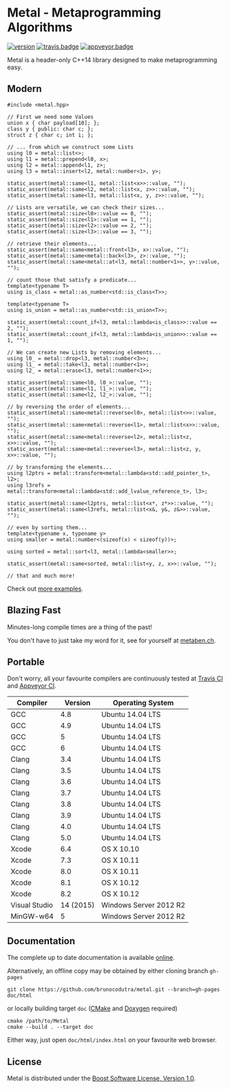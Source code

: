 # Metal - Metaprogramming Algorithms

[![version]][semver]
[![travis.badge]][travis.metal]
[![appveyor.badge]][appveyor.metal]

Metal is a header-only C++14 library designed to make metaprogramming easy.

## Modern

```{.cpp}
#include <metal.hpp>

// First we need some Values
union x { char payload[10]; };
class y { public: char c; };
struct z { char c; int i; };

// ... from which we construct some Lists
using l0 = metal::list<>;
using l1 = metal::prepend<l0, x>;
using l2 = metal::append<l1, z>;
using l3 = metal::insert<l2, metal::number<1>, y>;

static_assert(metal::same<l1, metal::list<x>>::value, "");
static_assert(metal::same<l2, metal::list<x, z>>::value, "");
static_assert(metal::same<l3, metal::list<x, y, z>>::value, "");

// Lists are versatile, we can check their sizes...
static_assert(metal::size<l0>::value == 0, "");
static_assert(metal::size<l1>::value == 1, "");
static_assert(metal::size<l2>::value == 2, "");
static_assert(metal::size<l3>::value == 3, "");

// retrieve their elements...
static_assert(metal::same<metal::front<l3>, x>::value, "");
static_assert(metal::same<metal::back<l3>, z>::value, "");
static_assert(metal::same<metal::at<l3, metal::number<1>>, y>::value, "");

// count those that satisfy a predicate...
template<typename T>
using is_class = metal::as_number<std::is_class<T>>;

template<typename T>
using is_union = metal::as_number<std::is_union<T>>;

static_assert(metal::count_if<l3, metal::lambda<is_class>>::value == 2, "");
static_assert(metal::count_if<l3, metal::lambda<is_union>>::value == 1, "");

// We can create new Lists by removing elements...
using l0_ = metal::drop<l3, metal::number<3>>;
using l1_ = metal::take<l3, metal::number<1>>;
using l2_ = metal::erase<l3, metal::number<1>>;

static_assert(metal::same<l0, l0_>::value, "");
static_assert(metal::same<l1, l1_>::value, "");
static_assert(metal::same<l2, l2_>::value, "");

// by reversing the order of elements...
static_assert(metal::same<metal::reverse<l0>, metal::list<>>::value, "");
static_assert(metal::same<metal::reverse<l1>, metal::list<x>>::value, "");
static_assert(metal::same<metal::reverse<l2>, metal::list<z, x>>::value, "");
static_assert(metal::same<metal::reverse<l3>, metal::list<z, y, x>>::value, "");

// by transforming the elements...
using l2ptrs = metal::transform<metal::lambda<std::add_pointer_t>, l2>;
using l3refs = metal::transform<metal::lambda<std::add_lvalue_reference_t>, l3>;

static_assert(metal::same<l2ptrs, metal::list<x*, z*>>::value, "");
static_assert(metal::same<l3refs, metal::list<x&, y&, z&>>::value, "");

// even by sorting them...
template<typename x, typename y>
using smaller = metal::number<(sizeof(x) < sizeof(y))>;

using sorted = metal::sort<l3, metal::lambda<smaller>>;

static_assert(metal::same<sorted, metal::list<y, z, x>>::value, "");

// that and much more!
```

Check out [more examples][examples].

## Blazing Fast

Minutes-long compile times are a thing of the past!

You don't have to just take my word for it, see for yourself at [metaben.ch].

## Portable

Don't worry, all your favourite compilers are continuously tested at
[Travis CI][travis.metal] and [Appveyor CI][appveyor.metal].

| Compiler          | Version   | Operating System
|-------------------|-----------|-----------------------
| GCC               | 4.8       | Ubuntu 14.04 LTS
| GCC               | 4.9       | Ubuntu 14.04 LTS
| GCC               | 5         | Ubuntu 14.04 LTS
| GCC               | 6         | Ubuntu 14.04 LTS
| Clang             | 3.4       | Ubuntu 14.04 LTS
| Clang             | 3.5       | Ubuntu 14.04 LTS
| Clang             | 3.6       | Ubuntu 14.04 LTS
| Clang             | 3.7       | Ubuntu 14.04 LTS
| Clang             | 3.8       | Ubuntu 14.04 LTS
| Clang             | 3.9       | Ubuntu 14.04 LTS
| Clang             | 4.0       | Ubuntu 14.04 LTS
| Clang             | 5.0       | Ubuntu 14.04 LTS
| Xcode             | 6.4       | OS X 10.10
| Xcode             | 7.3       | OS X 10.11
| Xcode             | 8.0       | OS X 10.11
| Xcode             | 8.1       | OS X 10.12
| Xcode             | 8.2       | OS X 10.12
| Visual Studio     | 14 (2015) | Windows Server 2012 R2
| MinGW-w64         | 5         | Windows Server 2012 R2

## Documentation

The complete up to date documentation is available [online][documentation].

Alternatively, an offline copy may be obtained by either cloning branch
`gh-pages`

    git clone https://github.com/brunocodutra/metal.git --branch=gh-pages doc/html

or locally building target `doc` ([CMake] and [Doxygen] required)

    cmake /path/to/Metal
    cmake --build . --target doc

Either way, just open `doc/html/index.html` on your favourite web browser.

## License

Metal is distributed under the
[Boost Software License, Version 1.0][boost.license].

[version]:          http://badge.fury.io/gh/brunocodutra%2Fmetal.svg
[semver]:           http://semver.org

[travis.metal]:     http://travis-ci.org/brunocodutra/metal
[travis.badge]:     http://travis-ci.org/brunocodutra/metal.svg?branch=master

[appveyor.metal]:   http://ci.appveyor.com/project/brunocodutra/metal
[appveyor.badge]:   http://ci.appveyor.com/api/projects/status/85pk8n05n4r5x103/branch/master?svg=true

[boost.license]:    http://boost.org/LICENSE_1_0.txt

[CMake]:            http://cmake.org/
[Doxygen]:          http://doxygen.org/
[metaben.ch]:       http://metaben.ch/

[documentation]:    http://brunocodutra.github.io/metal
[examples]:         http://brunocodutra.github.io/metal/#examples
[SFINAE]:           http://brunocodutra.github.io/metal/#SFINAE
